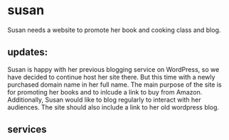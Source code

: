 # susan 
Susan needs a website to promote her book and cooking class and blog.

## updates:  
Susan is happy with her previous blogging service on WordPress, so we have decided to continue host her site there. But this time with a newly purchased domain name in her full name. The main purpose of the site is for promoting her books and to inlcude a link to buy from Amazon. Additionally, Susan would like to blog regularly to interact with her audiences. The site should also include a link to her old wordpress blog.  

## services
